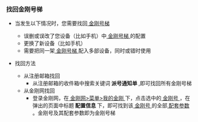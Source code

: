 
### 找回金刚号梯

- 当发生以下情况时，您需要找回[ 金刚号梯 ]()
  - 误删或误改了您设备（比如手机）中[ 金刚号梯 ]()的配置
  - 更换了新设备（比如手机）
  - 需要把同一架[ 金刚号梯 ]()配入多部设备，同时或错时使用

- 找回方法
  - 从注册邮箱找回
    - 从注册邮箱的收件箱中搜索关键词<strong> 派号通知单 </strong>,即可找回所有金刚号梯
  - 从金刚网找回
    - 登录金刚网，在[ 金刚网>菜单>我的金刚 ]()下，点击选中的[ 金刚号 ]()，在弹出的页面中标题<strong> 配置信息 </strong>下，即可找到该[ 金刚号 ]()的全部[ 配套参数 ]()。金刚号及其配套参数即为金刚号梯
